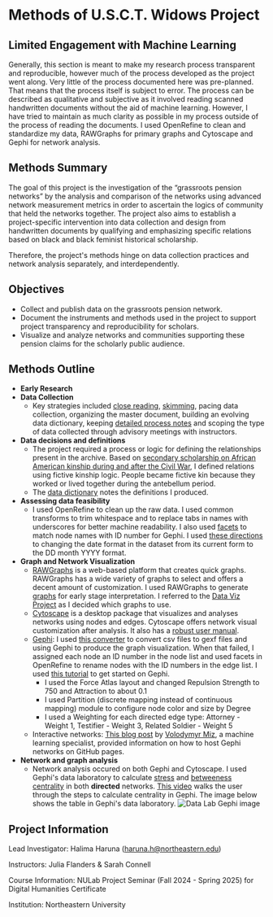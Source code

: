 # Methods of U.S.C.T. Widows Project

## Limited Engagement with Machine Learning
Generally, this section is meant to make my research process transparent and reproducible, however much of the process developed as the project went along. Very little of the process documented here was pre-planned. That means that the process itself is subject to error. The process can be described as qualitative and subjective as it involved reading scanned handwritten documents without the aid of machine learning.
However, I have tried to maintain as much clarity as possible in my process outside of the process of reading the documents. I used OpenRefine to clean and standardize my data, RAWGraphs for primary graphs and Cytoscape and Gephi for network analysis.

## Methods Summary
The goal of this project is the investigation of the “grassroots pension networks” by the analysis and comparison of the networks using advanced network measurement metrics in order to ascertain the logics of community that held the networks together.
The project also aims to establish a project-specific intervention into data collection and design from handwritten documents by qualifying and emphasizing specific relations based on black and black feminist historical scholarship.

Therefore, the project's methods hinge on data collection practices and network analysis separately, and interdependently.

## Objectives
- Collect and publish data on the grassroots pension network.
- Document the instruments and methods used in the project to support project transparency and reproducibility for scholars.
- Visualize and analyze networks and communities supporting these pension claims for the scholarly public audience.

## Methods Outline
- **Early Research**
- **Data Collection**
    -  Key strategies included [close reading](https://history.byu.edu/close-reading#:~:text=Close%20reading%20is%20the%20careful,to%20answer%20a%20historical%20question.), [skimming](https://learningcenter.unc.edu/tips-and-tools/skimming/), pacing data collection, organizing the master document, building an evolving data dictionary, keeping [detailed process notes](https://docs.google.com/document/d/1htUY6QDQRN4LjNugiYYmG1AeRPxorzdNGG2QPiEU3Ns/edit?tab=t.0) and scoping the type of data collected through advisory meetings with instructors.
- **Data decisions and definitions**
    - The project required a process or logic for defining the relationships present in the archive. Based on [secondary scholarship on African American kinship during and after the Civil War](https://uncpress.org/book/9780807854761/the-claims-of-kinfolk/), I defined relations using fictive kinship logic. People became fictive kin because they worked or lived together during the antebellum period.
    - The [data dictionary](https://docs.google.com/document/d/1m7fjO3q1YqrYe1gWYUqbTSkSrR1lrlFeIWDge9fDmgs/edit?tab=t.0#heading=h.gg928okkbku3) notes the definitions I produced. 
- **Assessing data feasibility**
    - I used OpenRefine to clean up the raw data. I used common transforms to trim whitespace and to replace tabs in names with underscores for better machine readability. I also used [facets](https://openrefine.org/docs/manual/facets) to match node names with ID number for Gephi. I used [these directions](https://librarycarpentry.github.io/lc-open-refine/10-data-transformation.html) to changing the date format in the dataset from its current form to the DD month YYYY format. 
- **Graph and Network Visualization**
    - [RAWGraphs](https://www.rawgraphs.io/) is a web-based platform that creates quick graphs. RAWGraphs has a wide variety of graphs to select and offers a decent amount of customization. I used RAWGraphs to generate [graphs](https://github.com/hharuna/usct-widows/tree/main/4.%20Graphs) for early stage interpretation. I referred to the [Data Viz Project](https://datavizproject.com/) as I decided which graphs to use.
    - [Cytoscape](https://cytoscape.org/) is a desktop package that visualizes and analyses networks using nodes and edges. Cytoscape offers network visual customization after analysis. It also has a [robust user manual](https://manual.cytoscape.org/en/stable/).
    - [Gephi](https://gephi.org/): I used [this converter](https://medialab.github.io/table2net/) to convert csv files to gexf files and using Gephi to produce the graph visualization. When that failed, I assigned each node an ID number in the node list and used facets in OpenRefine to rename nodes with the ID numbers in the edge list.  I used [this tutorial](https://gephi.org/tutorials/gephi-tutorial-quick_start.pdf) to get started on Gephi.
        - I used the Force Atlas layout and changed Repulsion Strength to 750 and Attraction to about 0.1
        - I used Partition (discrete mapping instead of continuous mapping) module to configure node color and size by Degree
        - I used a Weighting for each directed edge type: Attorney - Weight 1, Testifier - Weight 3, Related Soldier - Weight 5
    - Interactive networks: [This blog post](http://blog.miz.space/tutorial/2020/01/05/gephi-tutorial-sigma-js-plugin-publishing-interactive-graph-online/) by [Volodymyr Miz](https://www.linkedin.com/in/volodymyrmiz/), a machine learning specialist, provided information on how to host Gephi networks on GitHub pages.
- **Network and graph analysis**
    - Network analysis occured on both Gephi and Cytoscape. I used Gephi's data laboratory to calculate [stress](https://symbio6.nl/en/blog/analysis/stress-centrality) and [betweeness centrality](https://symbio6.nl/en/blog/analysis/betweenness-centrality) in both **directed** networks. [This video](https://www.youtube.com/watch?v=PuWNYB0u_gM) walks the user through the steps to calculate centrality in Gephi. The image below shows the table in Gephi's data laboratory.
![Data Lab Gephi image](https://github.com/hharuna/usct-widows/blob/main/1.%20Methods/Screenshot%202025-03-13%20at%203.56.58%E2%80%AFPM.png)


## Project  Information
Lead Investigator: Halima Haruna (haruna.h@northeastern.edu)

Instructors: Julia Flanders & Sarah Connell

Course Information: NULab Project Seminar (Fall 2024 - Spring 2025) for Digital Humanities Certificate

Institution: Northeastern University
